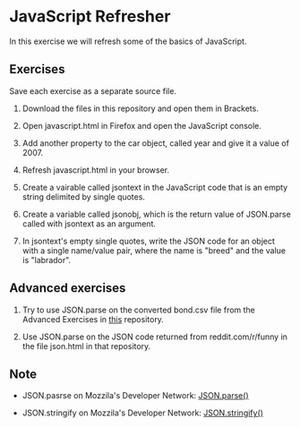 # JavaScript Refresher
In this exercise we will refresh some of the basics of JavaScript.

## Exercises
Save each exercise as a separate source file.

1. Download the files in this repository and open them in Brackets.

1. Open javascript.html in Firefox and open the JavaScript console.

1. Add another property to the car object, called year and give it a value of 2007.

1. Refresh javascript.html in your browser.

1. Create a vairable called jsontext in the JavaScript code that is an empty string delimited by single quotes.

1. Create a variable called jsonobj, which is the return value of JSON.parse called with jsontext as an argument.

1. In jsontext's empty single quotes, write the JSON code for an object with a single name/value pair, where the name is "breed" and the value is "labrador".    

## Advanced exercises

1. Try to use JSON.parse on the converted bond.csv file from the Advanced Exercises in [this](https://github.com/data-representation/json-introduction) repository.

1. Use JSON.parse on the JSON code returned from reddit.com/r/funny in the file json.html in that repository.

## Note

- JSON.pasrse on Mozzila's Developer Network: [JSON.parse()](https://developer.mozilla.org/en-US/docs/Web/JavaScript/Reference/Global_Objects/JSON/parse#Syntax)

- JSON.stringify on Mozzila's Developer Network: [JSON.stringify()](https://developer.mozilla.org/en-US/docs/Web/JavaScript/Reference/Global_Objects/JSON/stringify)
